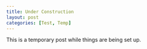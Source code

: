 ```yaml
---
title: Under Construction
layout: post
categories: [Test, Temp]
---
```


This is a temporary post while things are being set up.